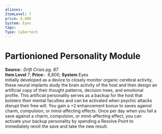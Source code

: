 ```yaml
---
aliases: 
ItemLevel: 7
price: 6,800
System: Eyes
tags: 
Type: Cybertech
---
```


# Partionioned Personality Module

**Source**:: _Drift Crisis pg. 87_  
**Item Level** 7;
**Price**::  6,800; **System** Eyes  
Initially developed as a device to closely monitor organic cerebral activity, these neural implants study the brain activity of the host and then design an artificial copy of their thought patterns, decision trees, and emotional profile. This artificial personality serves as a backup for the host that bolsters their mental faculties and can be activated when psychic attacks disrupt their free will. You gain a +2 enhancement bonus to saves against charm, compulsion, or mind-affecting effects. Once per day when you fail a save against a charm, compulsion, or mind-affecting effect, you can activate your backup personality by spending a Resolve Point to immediately reroll the save and take the new result.
